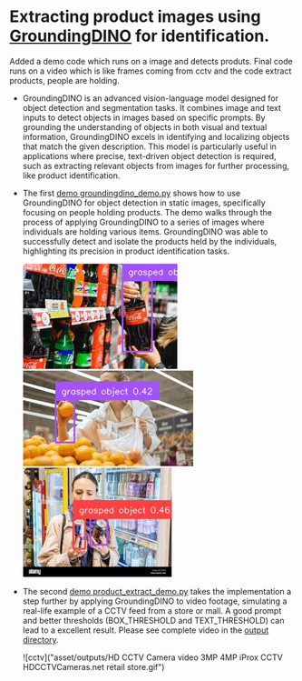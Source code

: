 # Extracting product images using [GroundingDINO](https://github.com/IDEA-Research/GroundingDINO.git) for identification.

Added a demo code which runs on a image and detects produts. Final code runs on a video which is like frames coming from cctv and the code extract products, people are holding.

- GroundingDINO is an advanced vision-language model designed for object detection and segmentation tasks. It combines image and text inputs to detect objects in images based on specific prompts. By grounding the understanding of objects in both visual and textual information, GroundingDINO excels in identifying and localizing objects that match the given description. This model is particularly useful in applications where precise, text-driven object detection is required, such as extracting relevant objects from images for further processing, like product identification.

- The first [demo groundingdino_demo.py](groundingdino_demo.py) shows how to use GroundingDINO for object detection in static images, specifically focusing on people holding products. The demo walks through the process of applying GroundingDINO to a series of images where individuals are holding various items. GroundingDINO was able to successfully detect and isolate the products held by the individuals, highlighting its precision in product identification tasks.

  ![cocacola3](asset/outputs/cocacola3.jpg)  ![orange3](asset/outputs/orange3.jpg)  ![redbull2](asset/outputs/redbull2.jpg)

- The second [demo product_extract_demo.py](product_extract_demo.py) takes the implementation a step further by applying GroundingDINO to video footage, simulating a real-life example of a CCTV feed from a store or mall. A good prompt and better thresholds (BOX_THRESHOLD and TEXT_THRESHOLD) can lead to a excellent result. Please see complete video in the [output directory](asset/outputs).

  ![cctv]("asset/outputs/HD CCTV Camera video 3MP 4MP iProx CCTV HDCCTVCameras.net retail store.gif")